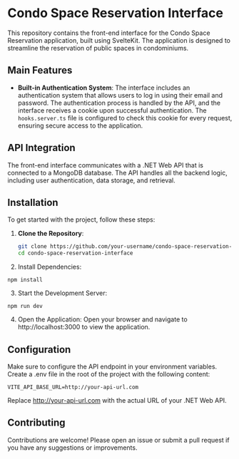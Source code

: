 # Condo Space Reservation Interface

This repository contains the front-end interface for the Condo Space Reservation application, built using SvelteKit. The application is designed to streamline the reservation of public spaces in condominiums.

## Main Features

- **Built-in Authentication System**: The interface includes an authentication system that allows users to log in using their email and password. The authentication process is handled by the API, and the interface receives a cookie upon successful authentication. The `hooks.server.ts` file is configured to check this cookie for every request, ensuring secure access to the application.

## API Integration

The front-end interface communicates with a .NET Web API that is connected to a MongoDB database. The API handles all the backend logic, including user authentication, data storage, and retrieval.

## Installation

To get started with the project, follow these steps:

1. **Clone the Repository**:
   ```bash
   git clone https://github.com/your-username/condo-space-reservation-interface.git
   cd condo-space-reservation-interface
   ```

2. Install Dependencies:
```
npm install
```

3. Start the Development Server:
```
npm run dev
```

4. Open the Application:
Open your browser and navigate to http://localhost:3000 to view the application.

## Configuration
Make sure to configure the API endpoint in your environment variables. Create a .env file in the root of the project with the following content:
```
VITE_API_BASE_URL=http://your-api-url.com
```

Replace http://your-api-url.com with the actual URL of your .NET Web API.

## Contributing
Contributions are welcome! Please open an issue or submit a pull request if you have any suggestions or improvements.